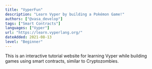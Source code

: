 ```yaml
---
title: "VyperFun"
description: "Learn Vyper by building a Pokémon Game!"
authors: ["@vasa_develop"]
tags: ["Smart Contracts"]
languages: ["Vyper"]
url: "https://learn.vyperlang.org/"
dateAdded: 2021-08-13
level: "Beginner"
---
```


This is an interactive tutorial website for learning Vyper while building games using smart contracts, similar to Cryptozombies.
